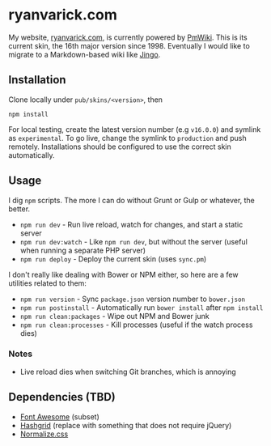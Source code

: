 # ryanvarick.com

My website, [ryanvarick.com](https://www.ryanvarick.com), is currently powered by [PmWiki](http://www.pmwiki.org). This is its current skin, the 16th major version since 1998. Eventually I would like to migrate to a Markdown-based wiki like [Jingo](https://github.com/claudioc/jingo).

## Installation

Clone locally under `pub/skins/<version>`, then

    npm install

For local testing, create the latest version number (e.g `v16.0.0`) and symlink as `experimental`. To go live, change the symlink to `production` and push remotely. Installations should be configured to use the correct skin automatically.

## Usage

I dig `npm` scripts. The more I can do without Grunt or Gulp or whatever, the better.

* `npm run dev` - Run live reload, watch for changes, and start a static server
* `npm run dev:watch` - Like `npm run dev`, but without the server (useful when running a separate PHP server)
* `npm run deploy` - Deploy the current skin (uses `sync.pm`)

I don't really like dealing with Bower or NPM either, so here are a few utilities related to them:

* `npm run version` - Sync `package.json` version number to `bower.json`
* `npm run postinstall` - Automatically run `bower install` after `npm install`
* `npm run clean:packages` - Wipe out NPM and Bower junk
* `npm run clean:processes` - Kill processes (useful if the watch process dies)

### Notes

* Live reload dies when switching Git branches, which is annoying

## Dependencies (TBD)

* [Font Awesome](https://github.com/FortAwesome/Font-Awesome) (subset)
* [Hashgrid](http://hashgrid.com) (replace with something that does not require jQuery)
* [Normalize.css](https://github.com/necolas/normalize.css)
